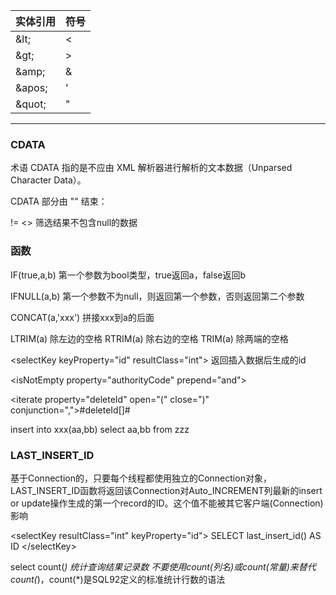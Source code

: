 实体引用 | 符号
--- | ---
\&lt; | <
\&gt; | >
\&amp; | &
\&apos; | '
\&quot; | "

- - -

### CDATA
术语 CDATA 指的是不应由 XML 解析器进行解析的文本数据（Unparsed Character Data）。

CDATA 部分由 "<![CDATA[" 开始，由 "]]>" 结束：


!=  <>  筛选结果不包含null的数据


### 函数
IF(true,a,b)    第一个参数为bool类型，true返回a，false返回b

IFNULL(a,b)     第一个参数不为null，则返回第一个参数，否则返回第二个参数

CONCAT(a,'xxx')     拼接xxx到a的后面

LTRIM(a)        除左边的空格
RTRIM(a)        除右边的空格
TRIM(a)         除两端的空格


\<selectKey keyProperty="id" resultClass="int">    返回插入数据后生成的id

\<isNotEmpty property="authorityCode" prepend="and">

\<iterate property="deleteId" open="(" close=")" conjunction=",">#deleteId[]#</iterate>


insert into xxx(aa,bb) select aa,bb from zzz


### LAST_INSERT_ID
基于Connection的，只要每个线程都使用独立的Connection对象，LAST_INSERT_ID函数将返回该Connection对Auto_INCREMENT列最新的insert or update操作生成的第一个record的ID。这个值不能被其它客户端(Connection)影响

\<selectKey resultClass="int" keyProperty="id">
	SELECT last_insert_id()  AS ID
\</selectKey>



select count(*)     统计查询结果记录数
不要使用count(列名)或count(常量)来替代count(*)，count(*)是SQL92定义的标准统计行数的语法



